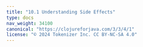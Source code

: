 ```yaml
---
title: "10.1 Understanding Side Effects"
type: docs
nav_weight: 34100
canonical: "https://clojureforjava.com/3/3/4/1"
license: "© 2024 Tokenizer Inc. CC BY-NC-SA 4.0"
---
```

